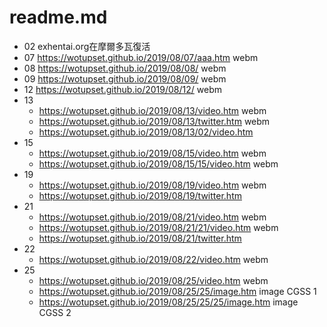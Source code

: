 # readme.md

+ 02 
exhentai.org在摩爾多瓦復活
+ 07
https://wotupset.github.io/2019/08/07/aaa.htm webm
+ 08 
https://wotupset.github.io/2019/08/08/ webm
+ 09
https://wotupset.github.io/2019/08/09/ webm
+ 12 
https://wotupset.github.io/2019/08/12/ webm
+ 13
  + https://wotupset.github.io/2019/08/13/video.htm
webm
  + https://wotupset.github.io/2019/08/13/twitter.htm
webm
  + https://wotupset.github.io/2019/08/13/02/video.htm
+ 15 
  + https://wotupset.github.io/2019/08/15/video.htm
webm
  + https://wotupset.github.io/2019/08/15/15/video.htm
webm
+ 19
  + https://wotupset.github.io/2019/08/19/video.htm webm
  + https://wotupset.github.io/2019/08/19/twitter.htm
+ 21
  + https://wotupset.github.io/2019/08/21/video.htm webm
  + https://wotupset.github.io/2019/08/21/21/video.htm webm
  + https://wotupset.github.io/2019/08/21/twitter.htm
+ 22
  + https://wotupset.github.io/2019/08/22/video.htm webm
+ 25
  + https://wotupset.github.io/2019/08/25/video.htm webm
  + https://wotupset.github.io/2019/08/25/25/image.htm image 
  CGSS 1
  + https://wotupset.github.io/2019/08/25/25/25/image.htm image
  CGSS 2
